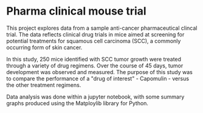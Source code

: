 # Pharma clinical mouse trial

This project explores data from a sample anti-cancer pharmaceutical clincal trial. The data reflects clinical drug trials in mice aimed at screening for potential treatments for squamous cell carcinoma (SCC), a commonly occurring form of skin cancer. 

In this study, 250 mice identified with SCC tumor growth were treated through a variety of drug regimens. Over the course of 45 days, tumor development was observed and measured. The purpose of this study was to compare the performance of a "drug of interest" - Capomulin - versus the other treatment regimens. 

Data analysis was done within a jupyter notebook, with some summary graphs produced using the Matploylib library for Python. 
